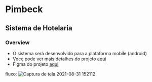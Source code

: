 # Pimbeck
## Sistema de Hotelaria
### Overview
- O sistema será desenvolvido para a plataforma mobile (android)
- Voce pode ver mais detalhes do projeto [aqui](https://github.com/Jefferson-Bueno-Da-Silva/PIM_III)
- Figma do projeto [aqui](https://www.figma.com/file/8BZ13ziARhjEUC2CIDcL7p/PimBeck-hotel?node-id=23%3A2)

fluxo: ![Captura de tela 2021-08-31 152112](https://user-images.githubusercontent.com/62211295/131555729-626485ff-65ea-469b-8d5d-d56ca503eaac.png)
